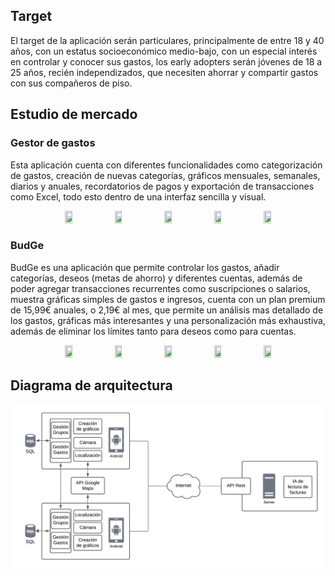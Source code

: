 ## Target

El target de la aplicación serán particulares, principalmente de entre 18 y 40 años, con un estatus socioeconómico medio-bajo, con un especial interés en controlar y conocer sus gastos, los early adopters serán jóvenes de 18 a 25 años, recién independizados, que necesiten ahorrar y compartir gastos con sus compañeros de piso.

## Estudio de mercado

### Gestor de gastos

Esta aplicación cuenta con diferentes funcionalidades como categorización de gastos, creación de nuevas categorías, gráficos mensuales, semanales, diarios y anuales, recordatorios de pagos y exportación de transacciones como Excel, todo esto dentro de una interfaz sencilla y visual.

<p align="center">
  <img src="https://github.com/alvaroddiaz/APM/assets/72129484/289936f2-75c8-42b3-a1d1-118b8f85642a" width="15%" height="15%">
  <img src="https://github.com/alvaroddiaz/APM/assets/72129484/a7ae9dbb-d886-49aa-86d8-4f691a0583ed" width="15%" height="15%">
  <img src="https://github.com/alvaroddiaz/APM/assets/72129484/7fab648f-3370-4f9f-87d6-45fe8380d2e2" width="15%" height="15%">
  <img src="https://github.com/alvaroddiaz/APM/assets/72129484/653367c8-ddc0-402f-af60-21316170f2f8" width="15%" height="15%">
  <img src="https://github.com/alvaroddiaz/APM/assets/72129484/f11d6d5e-cec8-451e-b260-3428ea6cc709" width="15%" height="15%">
</p>


### BudGe
BudGe es una aplicación que permite controlar los gastos, añadir categorías, deseos (metas de ahorro) y diferentes cuentas, además de poder agregar transacciones recurrentes como suscripciones o salarios, muestra gráficas simples de gastos e ingresos, cuenta con un plan premium de 15,99€ anuales, o 2,19€ al mes, que permite un análisis mas detallado de los gastos, gráficas más interesantes y una personalización más exhaustiva, además de eliminar los límites tanto para deseos como para cuentas.

<p align="center">
<img src="https://github.com/alvaroddiaz/APM/assets/72129484/fed7c28f-0a5e-4350-92e5-126c8a729244" width="15%" height="15%">
<img src="https://github.com/alvaroddiaz/APM/assets/72129484/60ed4e10-993e-4b93-baaa-39077e0821ed" width="15%" height="15%">
<img src="https://github.com/alvaroddiaz/APM/assets/72129484/af402ca4-ada0-4186-9d7d-4a219d9a938a" width="15%" height="15%">
<img src="https://github.com/alvaroddiaz/APM/assets/72129484/8112d834-f78a-4bea-be56-b81c954c60a5" width="15%" height="15%">
<img src="https://github.com/alvaroddiaz/APM/assets/72129484/3933ba8d-9c9d-497b-9bf7-76d3a56b5554" width="15%" height="15%">
</p>


## Diagrama de arquitectura

![Diagrama de arquitectura](https://github.com/alvaroddiaz/APM/blob/a02a7b6a3cdaa2b17a176e8924257bd36a2c4f6e/Diagrama%20APM.png)